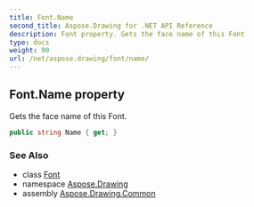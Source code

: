 ```yaml
---
title: Font.Name
second_title: Aspose.Drawing for .NET API Reference
description: Font property. Gets the face name of this Font
type: docs
weight: 90
url: /net/aspose.drawing/font/name/
---
```

## Font.Name property

Gets the face name of this Font.

```csharp
public string Name { get; }
```

### See Also

* class [Font](../)
* namespace [Aspose.Drawing](../../font/)
* assembly [Aspose.Drawing.Common](../../../)


